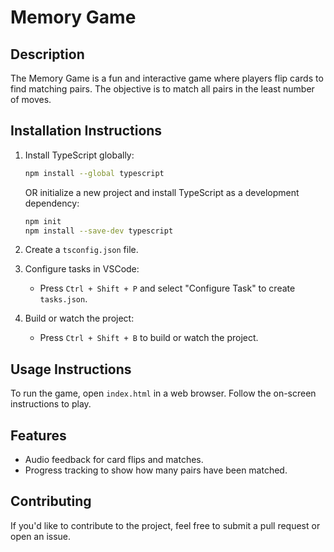 
# Memory Game

## Description
The Memory Game is a fun and interactive game where players flip cards to find matching pairs. The objective is to match all pairs in the least number of moves.

## Installation Instructions
1. Install TypeScript globally:
   ```bash
   npm install --global typescript
   ```
   OR initialize a new project and install TypeScript as a development dependency:
   ```bash
   npm init
   npm install --save-dev typescript
   ```

2. Create a `tsconfig.json` file.

3. Configure tasks in VSCode:
   - Press `Ctrl + Shift + P` and select "Configure Task" to create `tasks.json`.

4. Build or watch the project:
   - Press `Ctrl + Shift + B` to build or watch the project.

## Usage Instructions
To run the game, open `index.html` in a web browser. Follow the on-screen instructions to play.

## Features
- Audio feedback for card flips and matches.
- Progress tracking to show how many pairs have been matched.

## Contributing
If you'd like to contribute to the project, feel free to submit a pull request or open an issue.

